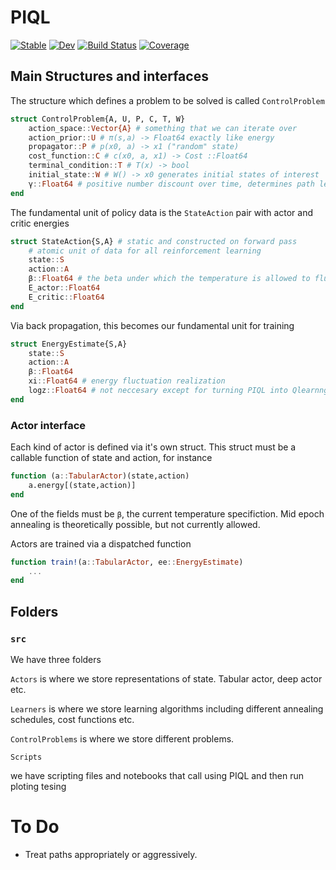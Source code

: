 # PIQL

[![Stable](https://img.shields.io/badge/docs-stable-blue.svg)](https://chelate.github.io/PIQL.jl/stable/)
[![Dev](https://img.shields.io/badge/docs-dev-blue.svg)](https://chelate.github.io/PIQL.jl/dev/)
[![Build Status](https://github.com/chelate/PIQL.jl/actions/workflows/CI.yml/badge.svg?branch=main)](https://github.com/chelate/PIQL.jl/actions/workflows/CI.yml?query=branch%3Amain)
[![Coverage](https://codecov.io/gh/chelate/PIQL.jl/branch/main/graph/badge.svg)](https://codecov.io/gh/chelate/PIQL.jl)


## Main Structures and interfaces


The structure which defines a problem to be solved is called `ControlProblem`

```julia
struct ControlProblem{A, U, P, C, T, W}
    action_space::Vector{A} # something that we can iterate over
    action_prior::U # π(s,a) -> Float64 exactly like energy
    propagator::P # p(x0, a) -> x1 ("random" state)
    cost_function::C # c(x0, a, x1) -> Cost ::Float64
    terminal_condition::T # T(x) -> bool
    initial_state::W # W() -> x0 generates initial states of interest
    γ::Float64 # positive number discount over time, determines path length
end
```
The fundamental unit of policy data is the `StateAction` pair with actor and critic energies

```julia
struct StateAction{S,A} # static and constructed on forward pass
    # atomic unit of data for all reinforcement learning
    state::S
    action::A
    β::Float64 # the beta under which the temperature is allowed to fluctuate
    E_actor::Float64
    E_critic::Float64
end
```
Via back propagation, this becomes our fundamental unit for training
```julia
struct EnergyEstimate{S,A}
    state::S
    action::A
    β::Float64
    xi::Float64 # energy fluctuation realization
    logz::Float64 # not neccesary except for turning PIQL into Qlearnng
end
```
### Actor interface
Each kind of actor is defined via it's own struct. This struct must be a callable function of state and action, for instance

```julia
function (a::TabularActor)(state,action)
    a.energy[(state,action)]
end
```
 One of the fields must be `β`, the current temperature specifiction. Mid epoch annealing is theoretically possible, but not currently allowed.

 Actors are trained via a dispatched function
```julia
function train!(a::TabularActor, ee::EnergyEstimate)
    ...
end
```




## Folders
### `src` 

We have three folders

`Actors` is where we store representations of state. Tabular actor, deep actor etc.

`Learners` is where we store learning algorithms including different annealing schedules, cost functions etc.

`ControlProblems` is where we store different problems.



`Scripts` 

we have scripting files and notebooks that call using PIQL and then run ploting tesing

# To Do

- Treat paths appropriately or aggressively.
